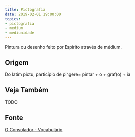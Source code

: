 ```yaml
---
title: Pictografia
date: 2019-02-01 19:00:00
topics:
- pictografia
- medium
- mediunidade
---
```


Pintura ou desenho feito por Espírito através de médium.

## Origem
Do latim pictu, particípio de pingere= pintar + o + graf(o) + ia

## Veja Também
TODO

## Fonte
[O Consolador - Vocabulário](http://www.oconsolador.com.br/linkfixo/vocabulario/principal.html)
